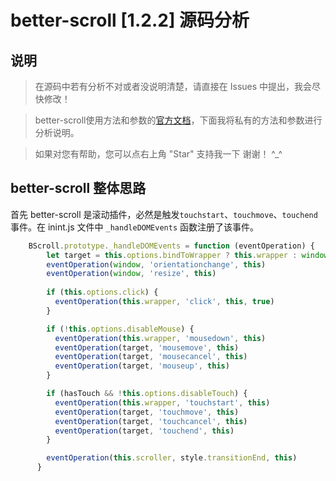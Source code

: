 better-scroll [1.2.2] 源码分析
===========================
## 说明
>  在源码中若有分析不对或者没说明清楚，请直接在 Issues 中提出，我会尽快修改！

>  better-scroll使用方法和参数的[官方文档](https://ustbhuangyi.github.io/better-scroll/doc/options.html "better-scroll 最新文档")，下面我将私有的方法和参数进行分析说明。

>  如果对您有帮助，您可以点右上角 "Star" 支持我一下 谢谢！ ^_^

## better-scroll 整体思路

首先 better-scroll 是滚动插件，必然是触发`touchstart`、`touchmove`、`touchend`事件。在 inint.js 文件中 `_handleDOMEvents` 函数注册了该事件。

```javascript
	BScroll.prototype._handleDOMEvents = function (eventOperation) {
	    let target = this.options.bindToWrapper ? this.wrapper : window
	    eventOperation(window, 'orientationchange', this)
	    eventOperation(window, 'resize', this)
	    
	    if (this.options.click) {
	      eventOperation(this.wrapper, 'click', this, true)
	    }

	    if (!this.options.disableMouse) {
	      eventOperation(this.wrapper, 'mousedown', this)
	      eventOperation(target, 'mousemove', this)
	      eventOperation(target, 'mousecancel', this)
	      eventOperation(target, 'mouseup', this)
	    }

	    if (hasTouch && !this.options.disableTouch) {
	      eventOperation(this.wrapper, 'touchstart', this)
	      eventOperation(target, 'touchmove', this)
	      eventOperation(target, 'touchcancel', this)
	      eventOperation(target, 'touchend', this)
	    }

	    eventOperation(this.scroller, style.transitionEnd, this)
	  }
```


